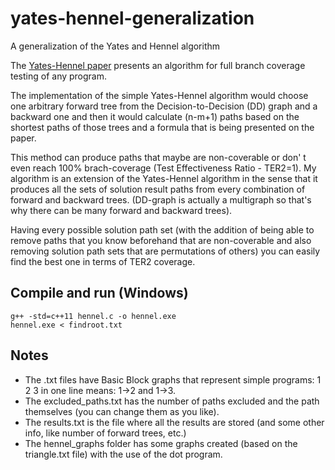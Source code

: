 # yates-hennel-generalization

A generalization of the Yates and Hennel algorithm

The [Yates-Hennel paper](https://github.com/bblodfon/yates-hennel-generalization/blob/master/doc/Yates-Hennel%20paper.pdf) presents an algorithm for full branch coverage testing of any program.

The implementation of the simple Yates-Hennel algorithm would choose one arbitrary forward tree from
the Decision-to-Decision (DD) graph and a backward one and then it would calculate (n-m+1) paths based
on the shortest paths of those trees and a formula that is being presented on the paper.

This method can produce paths that maybe are non-coverable or don' t even reach 100% brach-coverage
(Test Effectiveness Ratio - TER2=1). My algorithm is an extension of the Yates-Hennel algorithm in 
the sense that it produces all the sets of solution result paths from every combination of forward and backward trees.
(DD-graph is actually a multigraph so that's why there can be many forward and backward trees).

Having every possible solution path set (with the addition of being able to remove paths that you know 
beforehand that are non-coverable and also removing solution path sets that are permutations of others)
you can easily find the best one in terms of TER2 coverage.

## Compile and run (Windows)
```
g++ -std=c++11 hennel.c -o hennel.exe
hennel.exe < findroot.txt
```
## Notes
- The .txt files have Basic Block graphs that represent simple programs: 1 2 3 in one line means: 1->2 and 1->3.
- The excluded_paths.txt has the number of paths excluded and the path themselves (you can change them as you like).
- The results.txt is the file where all the results are stored (and some other info, like number of forward trees, etc.)
- The hennel_graphs folder has some graphs created (based on the triangle.txt file) with the use of the dot program.
